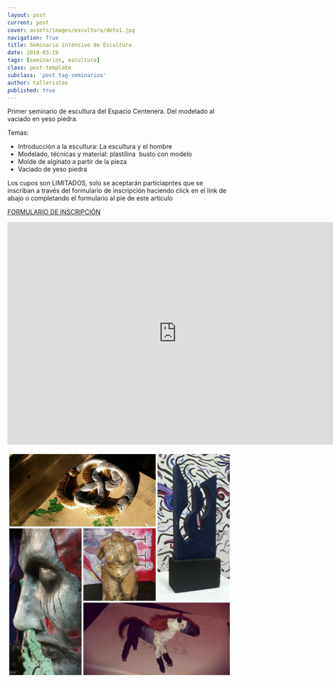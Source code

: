 ```yaml
---
layout: post
current: post
cover: assets/images/escultura/deto1.jpg
navigation: True
title: Seminario intensivo de Escultura
date: 2018-03-19
tags: [seminarios, escultura]
class: post-template
subclass: 'post tag-seminarios'
author: talleristas
published: true
---
```


Primer seminario de escultura del Espacio Centenera.
Del modelado al vaciado en yeso piedra.

Temas:
- Introducción a la escultura: La escultura y el hombre
- Modelado, técnicas y material: plastilina  busto con modelo
- Molde de alginato a partir de la pieza
- Vaciado de yeso piedra

Los cupos son LIMITADOS, solo se aceptarán particiapntes que se inscriban a través del formulario de inscripción haciendo click en el link de abajo o completando el formulario al pie de este artículo

[FORMULARIO DE INSCRIPCIÓN](https://goo.gl/forms/FHWNTCIoZZpJttx73)


<iframe src="https://docs.google.com/forms/d/e/1FAIpQLSeegcqJrwU6Ye3su1w-cDZhm8FbGVS9f-r1rWZESxvOiEXWGw/viewform?embedded=true" width="760" height="500" frameborder="0" marginheight="0" marginwidth="0">Cargando…</iframe>

![seminario dibujo marzo](assets/images/escultura/deto1.jpg)
